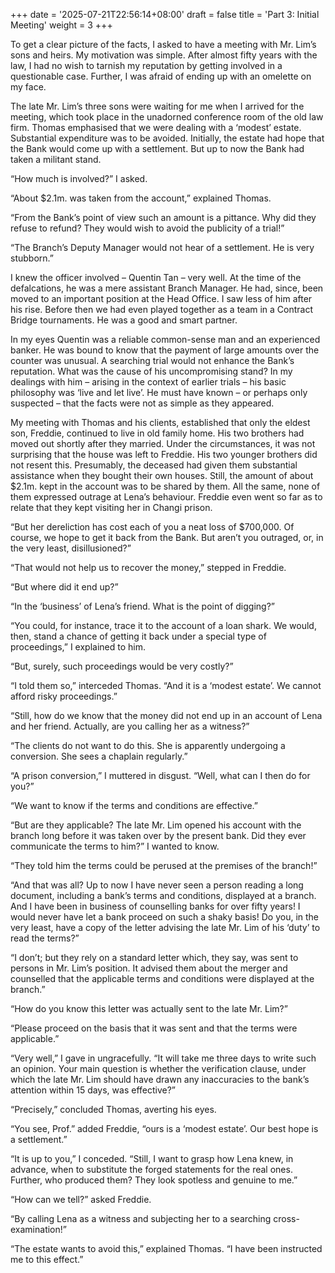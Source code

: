 +++
date = '2025-07-21T22:56:14+08:00'
draft = false
title = 'Part 3: Initial Meeting'
weight = 3
+++


To get a clear picture of the facts, I asked to have a meeting with Mr. Lim’s sons and heirs. My motivation was simple. After almost fifty years with the law, I had no wish to tarnish my reputation by getting involved in a questionable case. Further, I was afraid of ending up with an omelette on my face.



The late Mr. Lim’s three sons were waiting for me when I arrived for the meeting, which took place in the unadorned conference room of the old law firm.  Thomas emphasised that we were dealing with a ‘modest’ estate.  Substantial expenditure was to be avoided. Initially, the estate had hope that the  Bank would come up with a settlement. But up to now the Bank had taken a militant stand.

“How much is involved?” I asked.

“About $2.1m. was taken from the account,” explained Thomas.

“From the Bank’s point of view such an amount is a pittance. Why did they refuse to refund? They would wish to avoid the publicity of a trial!”

“The Branch’s Deputy Manager would not hear of a settlement. He is very stubborn.”

I knew the officer involved – Quentin Tan – very well. At the time of the defalcations, he was a mere assistant Branch Manager. He had, since, been moved to  an important position at the Head Office. I saw less of him after his rise. Before then we had even played together as a team in a Contract Bridge tournaments. He was a good and smart partner.

In my eyes Quentin  was a reliable common-sense man and an experienced banker. He was bound to know that the payment of large amounts over the counter was unusual. A searching trial would not enhance the Bank’s reputation. What was the cause of his uncompromising stand? In my dealings with him – arising in the context of earlier trials – his basic philosophy was ‘live and let live’. He must have known – or perhaps only suspected – that the facts were not as simple as they appeared.



My meeting with Thomas and his clients, established that only the eldest son, Freddie, continued to live in old family home. His two brothers had moved out shortly after they married. Under the circumstances, it was not surprising that the house was left to Freddie. His two younger brothers did not resent this. Presumably, the deceased had given them substantial assistance when they bought their own houses. Still, the amount of about $2.1m. kept in the account was to be shared by them. All the same, none of them expressed outrage at Lena’s behaviour. Freddie even went so far as to relate that they kept visiting her in Changi prison.

“But her dereliction has cost each of you a neat loss of $700,000. Of course, we hope to get it back from the Bank. But aren’t you outraged, or, in the very least, disillusioned?”

“That would not help us to recover the money,” stepped in Freddie.

“But where did it end up?”

“In the ‘business’ of Lena’s friend. What is the point of digging?”

“You could, for instance, trace it to the account of a loan shark. We would, then, stand a chance of getting it back under a special type of proceedings,” I explained to him.

“But, surely, such proceedings would be very costly?”

“I told them so,” interceded Thomas. “And it is a ‘modest estate’. We cannot afford risky proceedings.”

“Still, how do we know that the money did not end up in an  account of Lena and her friend. Actually, are you calling her as a witness?”

“The clients do not want to do this. She is apparently undergoing a conversion. She sees a chaplain regularly.”

“A prison conversion,” I muttered in disgust. “Well, what can I then do for you?”

“We want to know if the terms and conditions are effective.”

“But are they applicable? The late Mr. Lim opened his account with the branch long before it was taken over by the present bank. Did they ever communicate the terms to him?” I wanted to know.

“They told him the terms could be perused at the premises of the branch!”

“And that was all? Up to now I have never seen a person reading a long document, including a bank’s terms and conditions, displayed at a branch. And I have been in business of counselling banks for over fifty years! I would never have let a bank proceed on such a shaky basis! Do you, in the very least, have a copy of the letter advising the late Mr. Lim of his ‘duty’ to read the terms?”

“I don’t; but they rely on a standard letter which, they say, was sent to persons in Mr. Lim’s position. It advised them about the merger and counselled  that the applicable  terms and conditions were displayed at the branch.”

“How do you know this letter  was actually sent to the late Mr. Lim?”

“Please proceed on the basis that it was sent and that the terms were applicable.”

“Very well,” I gave in ungracefully. “It will take me three days to write such an opinion. Your main question is whether the verification clause, under which the late Mr. Lim should have drawn any inaccuracies to the bank’s attention within 15 days, was effective?”

“Precisely,” concluded Thomas, averting his eyes.

“You see, Prof.” added Freddie, “ours is a ‘modest estate’. Our best hope is a settlement.”

“It is up to you,” I conceded. “Still, I want to grasp how Lena knew, in advance, when to substitute the forged statements for the real ones. Further, who produced them? They look spotless and genuine to me.”

“How can we tell?” asked Freddie.

“By calling Lena as a witness and subjecting her to a searching cross- examination!”

“The estate wants to avoid this,” explained Thomas. “I have been  instructed me to this effect.”